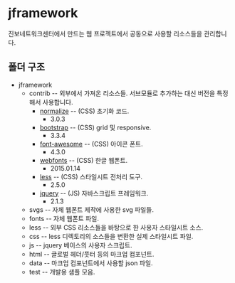 jframework
==========

진보네트워크센터에서 만드는 웹 프로젝트에서 공동으로 사용할 리소스들을 관리합니다.

폴더 구조
---------

* jframework
	* contrib -- 외부에서 가져온 리소스들. 서브모듈로 추가하는 대신 버전을 특정해서 사용합니다.
		* [normalize](https://github.com/necolas/normalize.css) -- (CSS) 초기화 코드.
			* 3.0.3
		* [bootstrap](https://github.com/twbs/bootstrap) -- (CSS) grid 및 responsive.
			* 3.3.4
		* [font-awesome](https://github.com/FortAwesome/Font-Awesome) -- (CSS) 아이콘 폰트.
			* 4.3.0
		* [webfonts](https://github.com/singihae/Webfonts) -- (CSS) 한글 웹폰트.
			* 2015.01.14
		* [less](http://lesscss.org) -- (CSS) 스타일시트 전처리 도구.
			* 2.5.0
		* [jquery](http://jquery.com) -- (JS) 자바스크립트 프레임워크.
			* 2.1.3
	* svgs -- 자체 웹폰트 제작에 사용한 svg 파일들.
	* fonts -- 자체 웹폰트 파일.
	* less -- 외부 CSS 리소스들을 바탕으로 한 사용자 스타일시트 소스.
	* css -- less 디렉토리의 소스들을 변환한 실제 스타일시트 파일.
	* js -- jquery 베이스의 사용자 스크립트.
	* html -- 글로벌 헤더/풋터 등의 마크업 컴포넌트.
	* data -- 마크업 컴포넌트에서 사용할 json 파일.
	* test -- 개발용 샘플 모음.
